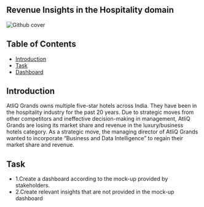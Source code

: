 ## Revenue Insights in the Hospitality domain
![Github cover](https://github.com/nabyendukuiti/Revenue-Insights-in-Hospitality-domain/assets/140970847/f024d49d-7625-40ba-829d-431bd6e1ca74)

## Table of Contents

- [Introduction](#Introduction)
- [Task](#question-and-solution)
- [Dashboard](https://onedrive.live.com/edit?id=8A22096FE7B14F31!352&resid=8A22096FE7B14F31!352&ithint=file%2cxlsx&authkey=!AA_wrIZ7ZBR2wM8&wdo=2&cid=8a22096fe7b14f31)

## Introduction
AtliQ Grands owns multiple five-star hotels across India. They have been in the hospitality industry for the past 20 years. Due to strategic moves from other competitors and ineffective decision-making in management, AtliQ Grands are losing its market share and revenue in the luxury/business hotels category. As a strategic move, the managing director of AtliQ Grands wanted to incorporate “Business and Data Intelligence” to regain their market share and revenue.

## Task
- 1.Create a dashboard according to the mock-up provided by stakeholders.
- 2.Create relevant insights that are not provided in the mock-up dashboard
